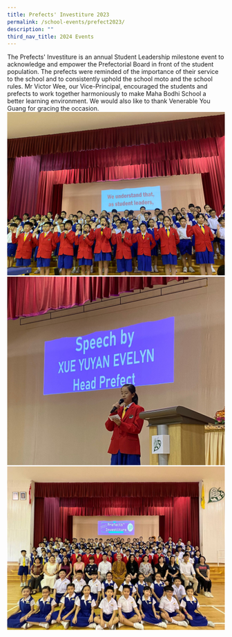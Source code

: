 ```yaml
---
title: Prefects' Investiture 2023
permalink: /school-events/prefect2023/
description: ""
third_nav_title: 2024 Events
---
```

The Prefects' Investiture is an annual Student Leadership milestone event to acknowledge and empower the Prefectorial Board in front of the student population. The prefects were reminded of the importance of their service to the school and to consistently uphold the school moto and the school rules. Mr Victor Wee, our Vice-Principal, encouraged the students and prefects to work together harmoniously to make Maha Bodhi School a better learning environment. We would also like to thank Venerable You Guang for gracing the occasion.![](/images/Head%20Prefect%201.jpeg)![](/images/Head%20Prefect%202.jpg)![](/images/Head%20Prefect%203.jpeg)